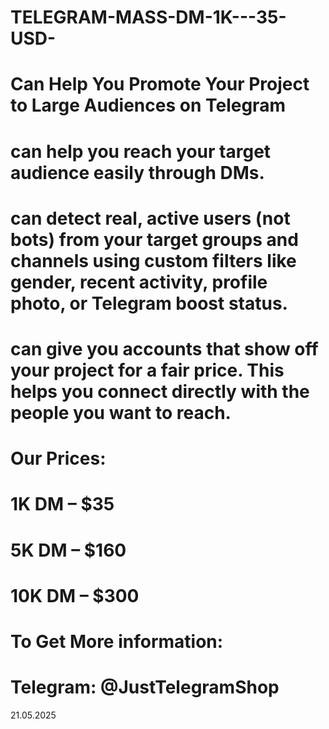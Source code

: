 # TELEGRAM-MASS-DM-1K---35-USD-

# Can Help You Promote Your Project to Large Audiences on Telegram

# can help you reach your target audience easily through DMs.

# can detect real, active users (not bots) from your target groups and channels using custom filters like gender, recent activity, profile photo, or Telegram boost status.

# can give you accounts that show off your project for a fair price. This helps you connect directly with the people you want to reach.

# Our Prices:

# 1K DM – $35

# 5K DM – $160

# 10K DM – $300

# To Get More information:

# Telegram: @JustTelegramShop

21.05.2025
